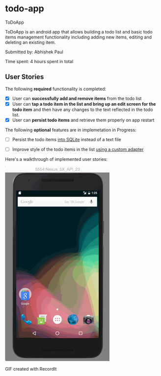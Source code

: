 # todo-app

ToDoApp

ToDoApp  is an android app that allows building a todo list and basic todo items management functionality including adding new items, editing and deleting an existing item.

Submitted by: Abhishek Paul

Time spent: 4 hours spent in total

## User Stories

The following **required** functionality is completed:

* [x] User can **successfully add and remove items** from the todo list
* [x] User can **tap a todo item in the list and bring up an edit screen for the todo item** and then have any changes to the text reflected in the todo list.
* [x] User can **persist todo items** and retrieve them properly on app restart

The following **optional** features are in implemetation in Progress:

* [ ] Persist the todo items [into SQLite](http://guides.codepath.com/android/Persisting-Data-to-the-Device#sqlite) instead of a text file
* [ ] Improve style of the todo items in the list [using a custom adapter](http://guides.codepath.com/android/Using-an-ArrayAdapter-with-ListView)



Here's a walkthrough of implemented user stories:

![Video Walkthrough](./walkthrough.gif)

GIF created with RecordIt
